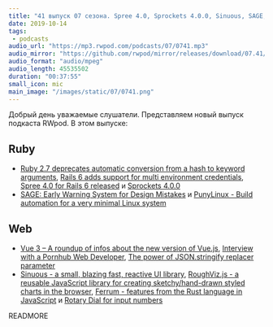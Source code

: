 ```yaml
---
title: "41 выпуск 07 сезона. Spree 4.0, Sprockets 4.0.0, Sinuous, SAGE, PunyLinux, RoughViz.js, Ferrum, Rotary Dial и прочее"
date: 2019-10-14
tags:
 - podcasts
audio_url: "https://mp3.rwpod.com/podcasts/07/0741.mp3"
audio_mirror: "https://github.com/rwpod/mirror/releases/download/07.41/0741.mp3"
audio_format: "audio/mpeg"
audio_length: 45535502
duration: "00:37:55"
small_icon: mic
main_image: "/images/static/07/0741.png"
---
```


Добрый день уважаемые слушатели. Представляем новый выпуск подкаста RWpod. В этом выпуске:

## Ruby

 - [Ruby 2.7 deprecates automatic conversion from a hash to keyword arguments](https://blog.saeloun.com/2019/10/07/ruby-2-7-keyword-arguments-redesign.html), [Rails 6 adds support for multi environment credentials](https://blog.saeloun.com/2019/10/10/rails-6-adds-support-for-multi-environment-credentials.html), [Spree 4.0 for Rails 6 released](https://spreecommerce.org/spree-4-0-for-rails-6-released/) и [Sprockets 4.0.0](https://github.com/rails/sprockets/blob/master/UPGRADING.md#guide-to-upgrading-from-sprockets-3x-to-4x)
 - [SAGE: Early Warning System for Design Mistakes](https://madabout.software/articles/sage-early-warning-system-for-design-mistakes/) и [PunyLinux - Build automation for a very minimal Linux system](https://github.com/RyanScottLewis/punylinux)

## Web

 - [Vue 3 – A roundup of infos about the new version of Vue.js](https://madewithvuejs.com/blog/vue-3-roundup), [Interview with a Pornhub Web Developer](https://davidwalsh.name/pornhub-interview), [The power of JSON.stringify replacer parameter](https://pawelgrzybek.com/til-the-power-of-json-stringify-replacer-parameter/)
 - [Sinuous - a small, blazing fast, reactive UI library](https://sinuous.netlify.com/), [RoughViz.js - a reusable JavaScript library for creating sketchy/hand-drawn styled charts in the browser](https://github.com/jwilber/roughViz), [Ferrum - features from the Rust language in JavaScript](https://github.com/adobe/ferrum) и [Rotary Dial for input numbers](https://github.com/victorqribeiro/dial)

READMORE
